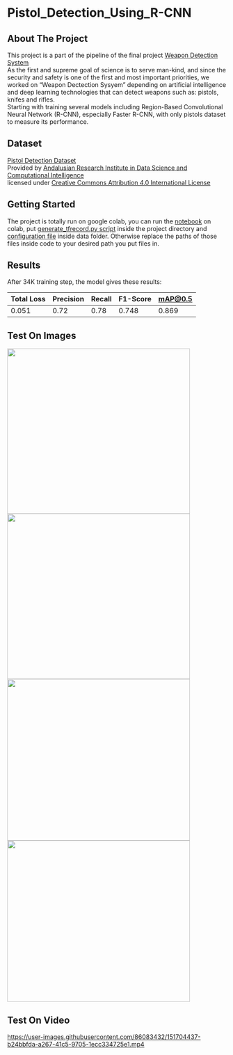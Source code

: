 # Pistol_Detection_Using_R-CNN

## About The Project
This project is a part of the pipeline of the final project [Weapon Detection System](https://github.com/wssam-hassan/YoloV4-Weapons-Detection)<br>
As the first and supreme goal of science is to serve man-kind, and since the security and safety is one of the first and most important priorities, we worked on “Weapon Dectection Sysyem” depending on artificial intelligence and deep learning technologies that can detect weapons such as: pistols, knifes and rifles.<br>
Starting with training several models including Region-Based Convolutional Neural Network (R-CNN), especially Faster R-CNN, with only pistols dataset to measure its performance.

## Dataset
[Pistol Detection Dataset](https://github.com/ari-dasci/OD-WeaponDetection/tree/master/Pistol%20detection)<br>
Provided by [Andalusian Research Institute in Data Science and Computational Intelligence](https://dasci.es/)<br>
licensed under [Creative Commons Attribution 4.0 International License](https://creativecommons.org/licenses/by-sa/4.0/)

## Getting Started
The project is totally run on google colab, you can run the [notebook](Pistol_Detection_Using_Faster_R_CNN.ipynb) on colab,
put [generate_tfrecord.py script](generate_tfrecord.py) inside the project directory and [configuration file](faster_rcnn_resnet50_v1_640x640_coco17_tpu-8.config) inside data folder.
Otherwise replace the paths of those files inside code to your desired path you put files in.

## Results
After 34K training step, the model gives these results:

|   Total Loss  |   Precision   |     Recall    |     F1-Score  |     mAP@0.5 |
| ------------- | ------------- | ------------- | ------------- | ----------- |
|   0.051       |    0.72       |     0.78      |     0.748     |   0.869     |

## Test On Images
<img src="https://user-images.githubusercontent.com/86083432/160951464-9d312ec7-f823-49e1-b1af-f2ee8cf0595d.png" width="420" height="380"><img src="https://user-images.githubusercontent.com/86083432/160951545-267f119d-f872-488c-bc0c-8ece62b86b3b.png" width="420" height="380">
<br>
<img src="https://user-images.githubusercontent.com/86083432/160951491-13f33a8b-9f34-4c46-aa28-712d612a4792.png" width="420" height="371"><img src="https://user-images.githubusercontent.com/86083432/160951510-2312b35d-e88c-4d51-ad27-d31ac152ea8c.png" width="420" height="371">

## Test On Video
https://user-images.githubusercontent.com/86083432/151704437-b24bbfda-a267-41c5-9705-1ecc334725e1.mp4
